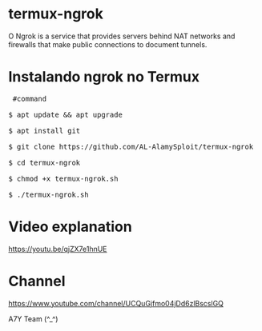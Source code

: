 # termux-ngrok
O Ngrok is a service that provides servers behind NAT networks and firewalls that make public connections to document tunnels.


#  Instalando ngrok no Termux

<pre><span class="pl-c"></span> #command </span>

$ apt update && apt upgrade 

$ apt install git 

$ git clone https://github.com/AL-AlamySploit/termux-ngrok

$ cd termux-ngrok 

$ chmod +x termux-ngrok.sh 

$ ./termux-ngrok.sh</span></pre>

# Video explanation

https://youtu.be/qjZX7e1hnUE

# Channel

https://www.youtube.com/channel/UCQuGjfmo04jDd6zlBscslGQ

A7Y Team (^_^)
